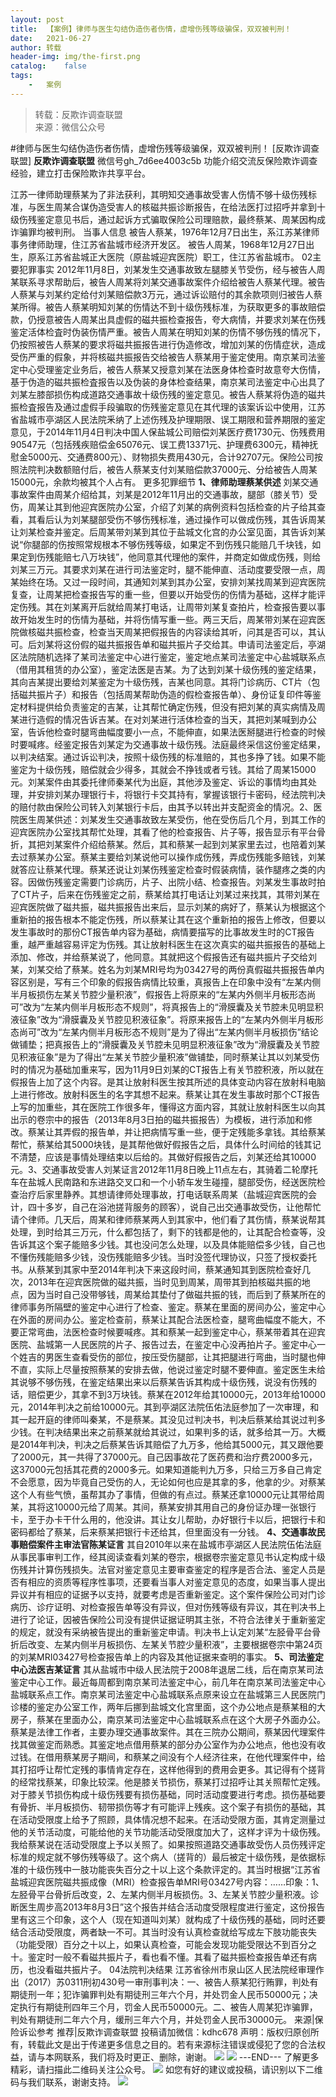 ```yaml
---
layout:	post
title:	【案例】律师与医生勾结伪造伤者伤情，虚增伤残等级骗保，双双被判刑！
date:	2021-06-27
author:	转载
header-img:	img/the-first.png
catalog:	false
tags:
	-	案例
---
```


<blockquote><p>转载：反欺诈调查联盟<br>
来源：微信公众号</p></blockquote>

#律师与医生勾结伪造伤者伤情，虚增伤残等级骗保，双双被判刑！
[反欺诈调查联盟]
**反欺诈调查联盟**
微信号gh_7d6ee4003c5b
功能介绍交流反保险欺诈调查经验，建立打击保险欺诈共享平台。

江苏一律师助理蔡某为了非法获利，其明知交通事故受害人伤情不够十级伤残标准，与医生周某合谋伪造受害人的核磁共振诊断报告，在给法医打过招呼并拿到十级伤残鉴定意见书后，通过起诉方式骗取保险公司理赔款，最终蔡某、周某因构成诈骗罪均被判刑。
当事人信息
被告人蔡某，1976年12月7日出生，系江苏某律师事务律师助理，住江苏省盐城市经济开发区。
被告人周某，1968年12月27日出生，原系江苏省盐城正大医院（原盐城迎宾医院）职工，住江苏省盐城市。
02主要犯罪事实
2012年11月8日，刘某发生交通事故致左腿膝关节受伤，经与被告人周某联系寻求帮助后，被告人周某将刘某交通事故案件介绍给被告人蔡某代理。被告人蔡某与刘某约定给付刘某赔偿款3万元，通过诉讼赔付的其余款项则归被告人蔡某所得。被告人蔡某明知刘某的伤情达不到十级伤残标准，为获取更多的事故赔偿款，仍授意被告人周某出具虚假的磁共振检查报告，夸大病情，并要求刘某在伤残鉴定活体检査时伪装伤情严重。被告人周某在明知刘某的伤情不够伤残的情况下，仍按照被告人蔡某的要求将磁共振报告进行伪造修改，增加刘某的伤情症状，造成受伤严重的假象，并将核磁共振报告交给被告人蔡某用于鉴定使用。南京某司法鉴定中心受理鉴定业务后，被告人蔡某又授意刘某在法医身体检查时故意夸大伤情，基于伪造的磁共振检査报告以及伪装的身体检查结果，南京某司法鉴定中心出具了刘某左膝部损伤构成道路交通事故十级伤残的鉴定意见。被告人蔡某将伪造的磁共振检査报告及通过虚假手段骗取的伤残鉴定意见在其代理的该案诉讼中使用，江苏省盐城市亭湖区人民法院釆纳了上述伤残及护理期限、误工期限和营养期限的鉴定意见，于2014年11月4日判决中国人保盐城公司赔偿刘某医疗费1730元、伤残费用90547元（包括残疾赔偿金65076元、误工费13371元、护理费6300元，精神抚慰金5000元、交通费800元）、财物损失费用430元，合计92707元。保险公司按照法院判决数额赔付后，被告人蔡某支付刘某赔偿款37000元、分给被告人周某15000元，余款均被其个人占有。
更多犯罪细节
**1、律师助理蔡某供述**
刘某交通事故案件由周某介绍给其，刘某是2012年11月出的交通事故，腿部（膝关节）受伤，周某让其到他迎宾医院办公室，介绍了刘某的病例资料包括检查的片子给其查看，其看后认为刘某腿部受伤不够伤残标准，通过操作可以做成伤残，其告诉周某让刘某检查并鉴定。后周某带刘某到其位于盐城文化宫的办公室见面，其告诉刘某说“你腿部的伤按照常规根本不够伤残等级，如果定不到伤残只能赔几千块钱，如果定到伤残能赔七八万块钱”，他同意其代理他的案件，并商定如做成伤残，则给刘某三万元。其要求刘某在进行司法鉴定时，腿不能伸直、活动度要受限一点，周某始终在场。又过一段时间，其通知刘某到其办公室，安排刘某找周某到迎宾医院复查，让周某把检查报告写的重一些，但要以开始受伤的伤情为基础，这样才能评定伤残。其在刘某离开后就给周某打电话，让周带刘某复查拍片，检查报告要以事故开始发生时的伤情为基础，并将伤情写重一些。两三天后，周某带刘某在迎宾医院做核磁共振检查，检查当天周某把假报告的内容读给其听，问其是否可以，其认可。后刘某将这份假的磁共振报告单和磁共振片子交给其。申请司法鉴定后，亭湖区法院随机选择了某司法鉴定中心进行鉴定，鉴定地点某司法鉴定中心盐城联系点（借用其租赁的办公室），鉴定法医是吉某。为了达到刘某十级伤残的鉴定结果，其向吉某提出要给刘某鉴定为十级伤残，吉某也同意。其将门诊病历、CT片（包括磁共振片子）和报告（包括周某帮助伪造的假检查报告单）、身份证复印件等鉴定材料提供给负责鉴定的吉某，让其帮忙确定伤残，但没有把刘某的真实病情及周某进行造假的情况告诉吉某。在对刘某进行活体检查的当天，其把刘某喊到办公室，告诉他检查时腿弯曲幅度要小一点，不能伸直，如果法医掰腿进行检查的时候时要喊疼。经鉴定报告刘某定为交通事故十级伤残。法庭最终采信这份鉴定结果，以判决结案。通过诉讼判决，按照十级伤残的标准赔的，其也多挣了钱。如果不能鉴定为十级伤残，赔偿就会少得多，其就会不挣钱或者亏钱。其给了周某15000元。刘某案件由其委托律师秦某代为出庭，其他涉及鉴定、诉讼的事情均由其处理，并安排刘某办理银行卡，将银行卡交其持有，掌握该银行卡密码，经法院判决的赔付款由保险公司转入刘某银行卡后，由其予以转出并支配资金的情况。2、医院医生周某供述：刘某发生交通事故致左某受伤，他在受伤后几个月，到其工作的迎宾医院办公室找其帮忙处理，其看了他的检查报告、片子等，报告显示有平台骨折，其把刘某案件介绍给蔡某。然后，其和蔡某一起到刘某家里去过，也陪着刘某去过蔡某办公室。蔡某主要给刘某说他可以操作成伤残，弄成伤残能多赔钱，刘某就答应让蔡某代理。蔡某还说让刘某伤残鉴定检查时假装病情，装作腿疼之类的内容。因做伤残鉴定需要门诊病历，片子、出院小结、检查报告。刘某发生事故时拍了CT片子，后来在伤残鉴定之前，蔡某给其打电话让刘某过来找其，其带刘某在迎宾医院做了磁共振，磁共振报告出来后，显示刘某的病好了，蔡某认为根据这个重新拍的报告根本不能定伤残，所以蔡某让其在这个重新拍的报告上修改，但要以发生事故时的那份CT报告单内容为基础，病情要描写的比事故发生时的CT报告重，越严重越容易评定为伤残。其让放射科医生在这次真实的磁共振报告的基础上添加、修改，并给蔡某说了，他同意。其就把这个假报告还有磁共振片子交给刘某，刘某交给了蔡某。姓名为刘某MRI号均为03427号的两份真假磁共振报告单内容区别是，写有三个印象的假报告病情比较重，真报告上在印象中没有“左某内侧半月板损伤左某关节腔少量积液”，假报告上将原来的“左某内外侧半月板形态尚可”改为“左某内侧半月板形态不规则”，将真报告上的“滑膜囊及关节腔未见明显积液征象”改为“滑膜囊及关节腔见积液征象”。将原来报告上的“左某内外侧半月板形态尚可”改为“左某内侧半月板形态不规则”是为了得出“左某内侧半月板损伤”结论做铺垫；把真报告上的“滑膜囊及关节腔未见明显积液征象”改为“滑膜囊及关节腔见积液征象”是为了得出“左某关节腔少量积液”做铺垫，同时蔡某让其以刘某受伤时的情况为基础加重来写，因为11月9日刘某的CT报告上有关节腔积液，所以就在假报告上加了这个内容。是其让放射科医生按其所述的具体变动内容在放射科电脑上进行修改。放射科医生的名字其想不起来。蔡某让其在发生事故时那个CT报告上写的加重些，其在医院工作很多年，懂得这方面内容，其就让放射科医生以向其出示的卷宗中的报告（2013年8月3日拍的磁共振报告）为模板，进行添加和修改。蔡某让其弄假的报告单，并让把病情写重一些，便于定残能多拿钱。其给蔡某帮忙，蔡某给其5000块钱，是其帮他做好假报告之后，具体什么时间给的钱其记不清楚，应该是事情处理结束以后给的。其做好假报告之后，刘某还给其10000元。3、交通事故受害人刘某证言2012年11月8日晚上11点左右，其骑着二轮摩托车在盐城人民南路和东进路交叉口和一个小轿车发生碰撞，腿部受伤，经送医院检查治疗后家里静养。其想请律师处理事故，打电话联系周某（盐城迎宾医院的会计，四十多岁，自己在浴池搓背服务的顾客），说自己出交通事故受伤，让他帮忙请个律师。几天后，周某和律师蔡某两人到其家中，他们看了其伤情，蔡某说帮其处理，到时给其三万元，什么都包括了，剩下的钱都是他的，让其配合检查等，没告诉其这个案子能赔多少钱。其也没问怎么处理，以及具体能赔偿多少钱，自己也不懂伤残能赔多少钱，没伤残能赔多少钱。当时没签代理协议，只签了授权委托书。从蔡某到其家中至2014年判决下来这段时间，蔡某通知其到医院检查好几次，2013年在迎宾医院做的磁共振，当时见到周某，周带其到拍核磁共振的地点，因为当时自己没带够钱，周某给其垫付了做磁共振的钱，而后到了蔡某所在的律师事务所隔壁的鉴定中心进行了检查、鉴定。蔡某在里面的房间办公，鉴定中心在外面的房间办公。鉴定检查前，蔡某让其配合法医检查，腿弯曲幅度不能大，不要正常弯曲，法医检查时候要喊疼。其和蔡某一起到鉴定中心，蔡某带着其在迎宾医院、盐城第一人民医院的片子、报告过去，在鉴定中心没再拍片子。鉴定中心一个姓吉的男医生查看受伤的部位，按压受伤腿部，让其把腿进行弯曲，当时腿也伸不直，实际上尽量按照蔡某的安排去做，他说过鉴定时腿不要伸直。鉴定医生未给其说够不够伤残，在鉴定结果出来以后蔡某告诉其构成十级伤残，说没有伤残的话，赔偿更少，其拿不到3万块钱。蔡某在2012年给其10000元，2013年给10000元，2014年判决之前给10000元。其到亭湖区法院伍佑法庭参加了一次审理，和其一起开庭的律师叫秦某，不是蔡某。其没见过判决书，判决后蔡某给其说过判多少钱。在判决结果出来之前蔡某就给其说过，如果判多的话，就多给其一万。大概是2014年判决，判决之后蔡某告诉其赔偿了九万多，他给其5000元，其又跟他要了2000元，其一共得了37000元。自己因事故花了医药费和治疗费2000多元，这37000元包括其花费的2000多元。如果知道能判九万多，只给三万多自己肯定不会愿意，因为毕竟自己受伤的人，无论如何也应是其拿的多，他拿的少。对蔡某这个人有些气愤，虽帮其办了事情，但做的有点过。蔡某还拿10000元让其带给周某，其将这10000元给了周某。其间，蔡某安排其用自己的身份证办理一张银行卡，至于办卡干什么用的，他没讲。其让女儿帮助，办好银行卡以后，把银行卡和密码都给了蔡某，后来蔡某把银行卡还给其，但里面没有一分钱。
**4、交通事故民事赔偿案件主审法官陈某证言**
其自2010年以来在盐城市亭湖区人民法院伍佑法庭从事民事审判工作，经其阅读查看刘某的卷宗，根据卷宗鉴定意见书认定构成十级伤残并计算伤残损失。法官对鉴定意见主要审查鉴定的程序是否合法、鉴定人员是否有相应的资质等程序性事项，还要看当事人对鉴定意见的态度，如果当事人提出异议并有相应的证据予以支持，就要考虑是否重新鉴定。这个案件保险公司对门诊病历、诊疗证明、对检查报告单等没有异议，但对伤残等级有异议，其在判决书上进行了论证，因被告保险公司没有提供证据证明其主张，不符合法律关于重新鉴定的规定，就没有采纳被告提出的重新鉴定申请。判决书上认定刘某“左胫骨平台骨折后改变、左某内侧半月板损伤、左某关节腔少量积液”，主要根据卷宗中第24页的刘某MRI03427号检查报告单上的内容及其他证据来查明的事实。
**5、司法鉴定中心法医吉某证言**
其从盐城市中级人民法院于2008年退居二线，后在南京某司法鉴定中心工作。最近每周都到南京某司法鉴定中心，前几年在南京某司法鉴定中心盐城联系点工作。南京某司法鉴定中心盐城联系点原来设立在盐城第三人民医院门诊楼的鉴定办公室工作，两年后挪到盐城文化宫里面，这个办公地点是蔡某租的大房子，蔡某在里面办公，南京某司法鉴定中心盐城联系点在这个大房子外面办公。蔡某是法律工作者，主要办理交通事故案件。其在三院办公期间，蔡某因代理案件找其做鉴定而熟悉。其鉴定地点借用蔡某的部分办公室作为办公地点，他也没有收过钱。在借用蔡某房子期间，和蔡某之间没有个人经济往来，在他代理案件中，给其打招呼让帮忙定残的事情肯定存在，这样他得到的费用会更多。其记得有个搓背的经常找蔡某，印象比较深。他是膝关节损伤，蔡某打过招呼让其关照帮忙定残。对于膝关节损伤构成十级伤残要有损伤基础，同时活动度要进行考虑。损伤基础要有骨折、半月板损伤、韧带损伤等才有可能评上残疾。这个案子有损伤的基础，其在活动受限度上给予了照顾，具体情况想不起来。在活动受限方面，其肯定测量过他的关节活动度，可能给他的关节功能活动受限度加大了，这样才评为十级伤残。我给蔡某说在活动受限度上予以关照了。如果按照道路交通事故受伤人员伤残评定标准的规定就不够伤残等级了。这个病人（搓背的）最后被定十级伤残，是依据标准的十级伤残中一肢功能丧失百分之十以上这个条款评定的。其当时根据“江苏省盐城迎宾医院磁共振成像（MRI）检查报告单MRI号03427号内容：……印象：1、左胫骨平台骨折后改变，2、左某内侧半月板损伤。3、左某关节腔少量积液。诊断医生周步高2013年8月3日”这个报告并结合活动度受限程度进行鉴定，这份报告里有这三个印象，这个人（现在知道叫刘某）就构成了十级伤残的基础，同时还要结合活动受限度，两者缺一不可。其当时没有认真检查就给写成左下肢功能丧失（功能受限）百分之十以上，如果认真检查，可能会发现功能受限达不到百分之十。鉴定时一般不看磁共振片子，看也看不懂。其看了磁共振检查报告单还有病历，也没看磁共振片子。
04法院判决结果
江苏省徐州市泉山区人民法院经审理作出（2017）苏0311刑初430号一审刑事判决：一、被告人蔡某犯行贿罪，判处有期徒刑一年；犯诈骗罪判处有期徒刑三年六个月，并处罚金人民币50000元；决定执行有期徒刑四年三个月，罚金人民币50000元。二、被告人周某犯诈骗罪，判处有期徒刑二年六个月，缓刑三年六个月，并处罚金人民币30000元。
来源|保险诉讼参考
推荐|反欺诈调查联盟
投稿请加微信：kdhc678
声明：版权归原创所有，转载此文是出于传递更多信息之目的。若有来源标注错误或侵犯了您的合法权益，请与本网联系，我们将及时更正、删除，谢谢。
![]({{site.baseurl}}/postimg/L6usUGPiatBSs5Yxdp5NU9dpdqWanE7Mq7XpTo0mwlia1gia9NNFGTRYKdpVvrK2KgpAPictg52F8U9sicXI1jQ1dzA.jpeg)
![]({{site.baseurl}}/postimg/L6usUGPiatBRHiaTnBLKdskSP3wYDcZtJf2f60h3UdpFM6GSwK7CCH2tbN5oylMEt626eF9adsGd1vhInpcsALqA.png)
\---END---
了解更多精彩，请扫描此二维码关注公众号。
![]({{site.baseurl}}/postimg/L6usUGPiatBSs5Yxdp5NU9dpdqWanE7MqCqBlT3XLvPJX3Gf5uyzzsibZ3VPBdLY8ianrrF0435iblVibnnsnhQtsrA.png)
如您有好的建议或投稿，请识别以下二维码与我们联系，谢谢支持。
![]({{site.baseurl}}/postimg/L6usUGPiatBQwdLyMGicT8wxqfiaCa6ZGVwvw532Y5ibzI310laL8joGkjZx1Ua78ibU6yfZQiagUmZCIvzrumMBoiaYg.jpeg)
